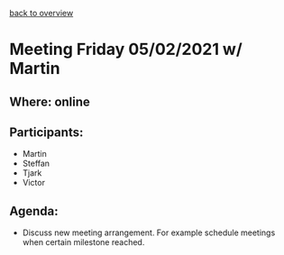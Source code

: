 [back to overview](../meetingNotes.md)
# Meeting Friday 05/02/2021 w/ Martin
## Where: online
## Participants: 
- Martin
- Steffan
- Tjark
- Victor
## Agenda: 
- Discuss new meeting arrangement. For example schedule meetings when certain milestone reached. 
